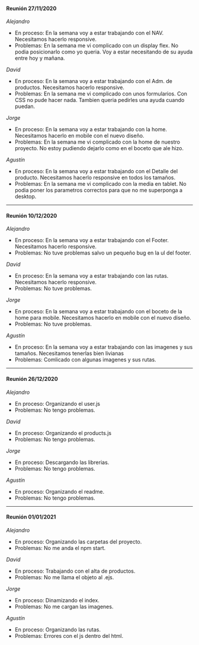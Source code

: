 #### Reunión 27/11/2020

*Alejandro*
- En proceso: En la semana voy a estar trabajando con el NAV. Necesitamos hacerlo responsive.
- Problemas: En la semana me vi complicado con un display flex. No podia posicionarlo como yo queria. Voy a estar necesitando de su ayuda entre hoy y mañana.

*David*
- En proceso: En la semana voy a estar trabajando con el Adm. de productos. Necesitamos hacerlo responsive.
- Problemas: En la semana me vi complicado con unos formularios. Con CSS no pude hacer nada. Tambien queria pedirles una ayuda cuando puedan.

*Jorge*
- En proceso: En la semana voy a estar trabajando con la home. Necesitamos hacerlo en mobile con el nuevo diseño.
- Problemas: En la semana me vi complicado con la home de nuestro proyecto. No estoy pudiendo dejarlo como en el boceto que ale hizo.

*Agustín*
- En proceso: En la semana voy a estar trabajando con el Detalle del producto. Necesitamos hacerlo responsive en todos los tamaños.
- Problemas: En la semana me vi complicado con la media en tablet. No podia poner los parametros correctos para que no me superponga a desktop.

---

#### Reunión 10/12/2020

*Alejandro*
- En proceso: En la semana voy a estar trabajando con el Footer. Necesitamos hacerlo responsive.
- Problemas: No tuve problemas salvo un pequeño bug en la ul del footer.

*David*
- En proceso: En la semana voy a estar trabajando con las rutas. Necesitamos hacerlo responsive.
- Problemas: No tuve problemas.

*Jorge*
- En proceso: En la semana voy a estar trabajando con el boceto de la home para mobile. Necesitamos hacerlo en mobile con el nuevo diseño.
- Problemas: No tuve problemas.

*Agustín*
- En proceso: En la semana voy a estar trabajando con las imagenes y sus tamaños. Necesitamos tenerlas bien livianas
- Problemas: Comlicado con algunas imagenes y sus rutas.

---

#### Reunión 26/12/2020

*Alejandro*
- En proceso: Organizando el user.js
- Problemas: No tengo problemas.

*David*
- En proceso: Organizando el products.js
- Problemas: No tengo problemas.

*Jorge*
- En proceso: Descargando las librerias.
- Problemas: No tengo problemas.

*Agustín*
- En proceso: Organizando el readme.
- Problemas: No tengo problemas.

---

#### Reunión 01/01/2021

*Alejandro*
- En proceso: Organizando las carpetas del proyecto.
- Problemas: No me anda el npm start.

*David*
- En proceso: Trabajando con el alta de productos.
- Problemas: No me llama el objeto al .ejs.

*Jorge*
- En proceso: Dinamizando el index.
- Problemas: No me cargan las imagenes.

*Agustín*
- En proceso: Organizando las rutas.
- Problemas: Errores con el js dentro del html.